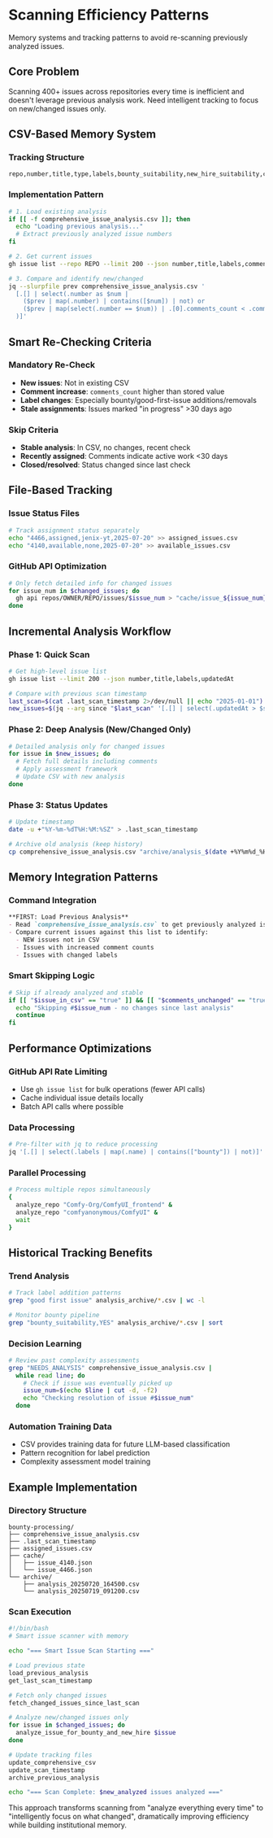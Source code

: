 # Scanning Efficiency Patterns

Memory systems and tracking patterns to avoid re-scanning previously analyzed issues.

## Core Problem

Scanning 400+ issues across repositories every time is inefficient and doesn't leverage previous analysis work. Need intelligent tracking to focus on new/changed issues only.

## CSV-Based Memory System

### Tracking Structure
```csv
repo,number,title,type,labels,bounty_suitability,new_hire_suitability,comments_count,created_date,url,notes,last_checked
```

### Implementation Pattern
```bash
# 1. Load existing analysis
if [[ -f comprehensive_issue_analysis.csv ]]; then
  echo "Loading previous analysis..."
  # Extract previously analyzed issue numbers
fi

# 2. Get current issues
gh issue list --repo REPO --limit 200 --json number,title,labels,comments,createdAt,url

# 3. Compare and identify new/changed
jq --slurpfile prev comprehensive_issue_analysis.csv '
  [.[] | select(.number as $num | 
    ($prev | map(.number) | contains([$num]) | not) or
    ($prev | map(select(.number == $num)) | .[0].comments_count < .comments)
  )]'
```

## Smart Re-Checking Criteria

### Mandatory Re-Check
- **New issues**: Not in existing CSV
- **Comment increase**: `comments_count` higher than stored value
- **Label changes**: Especially bounty/good-first-issue additions/removals
- **Stale assignments**: Issues marked "in progress" >30 days ago

### Skip Criteria  
- **Stable analysis**: In CSV, no changes, recent check
- **Recently assigned**: Comments indicate active work <30 days
- **Closed/resolved**: Status changed since last check

## File-Based Tracking

### Issue Status Files
```bash
# Track assignment status separately
echo "4466,assigned,jenix-yt,2025-07-20" >> assigned_issues.csv
echo "4140,available,none,2025-07-20" >> available_issues.csv
```

### GitHub API Optimization
```bash
# Only fetch detailed info for changed issues
for issue_num in $changed_issues; do
  gh api repos/OWNER/REPO/issues/$issue_num > "cache/issue_${issue_num}.json"
done
```

## Incremental Analysis Workflow

### Phase 1: Quick Scan
```bash
# Get high-level issue list
gh issue list --limit 200 --json number,title,labels,updatedAt

# Compare with previous scan timestamp
last_scan=$(cat .last_scan_timestamp 2>/dev/null || echo "2025-01-01")
new_issues=$(jq --arg since "$last_scan" '[.[] | select(.updatedAt > $since)]')
```

### Phase 2: Deep Analysis (New/Changed Only)
```bash
# Detailed analysis only for changed issues
for issue in $new_issues; do
  # Fetch full details including comments
  # Apply assessment framework
  # Update CSV with new analysis
done
```

### Phase 3: Status Updates
```bash
# Update timestamp
date -u +"%Y-%m-%dT%H:%M:%SZ" > .last_scan_timestamp

# Archive old analysis (keep history)
cp comprehensive_issue_analysis.csv "archive/analysis_$(date +%Y%m%d_%H%M%S).csv"
```

## Memory Integration Patterns

### Command Integration
```markdown
**FIRST: Load Previous Analysis**
- Read `comprehensive_issue_analysis.csv` to get previously analyzed issues
- Compare current issues against this list to identify:
  - NEW issues not in CSV
  - Issues with increased comment counts  
  - Issues with changed labels
```

### Smart Skipping Logic
```bash
# Skip if already analyzed and stable
if [[ "$issue_in_csv" == "true" ]] && [[ "$comments_unchanged" == "true" ]] && [[ "$labels_unchanged" == "true" ]]; then
  echo "Skipping #$issue_num - no changes since last analysis"
  continue
fi
```

## Performance Optimizations

### GitHub API Rate Limiting
- Use `gh issue list` for bulk operations (fewer API calls)
- Cache individual issue details locally
- Batch API calls where possible

### Data Processing
```bash
# Pre-filter with jq to reduce processing
jq '[.[] | select(.labels | map(.name) | contains(["bounty"]) | not)]' raw_issues.json > filtered_issues.json
```

### Parallel Processing
```bash
# Process multiple repos simultaneously  
{
  analyze_repo "Comfy-Org/ComfyUI_frontend" &
  analyze_repo "comfyanonymous/ComfyUI" &
  wait
}
```

## Historical Tracking Benefits

### Trend Analysis
```bash
# Track label addition patterns
grep "good first issue" analysis_archive/*.csv | wc -l

# Monitor bounty pipeline
grep "bounty_suitability,YES" analysis_archive/*.csv | sort
```

### Decision Learning
```bash
# Review past complexity assessments
grep "NEEDS_ANALYSIS" comprehensive_issue_analysis.csv | 
  while read line; do
    # Check if issue was eventually picked up
    issue_num=$(echo $line | cut -d, -f2)
    echo "Checking resolution of issue #$issue_num"
  done
```

### Automation Training Data
- CSV provides training data for future LLM-based classification
- Pattern recognition for label prediction
- Complexity assessment model training

## Example Implementation

### Directory Structure
```
bounty-processing/
├── comprehensive_issue_analysis.csv
├── .last_scan_timestamp  
├── assigned_issues.csv
├── cache/
│   ├── issue_4140.json
│   └── issue_4466.json
└── archive/
    ├── analysis_20250720_164500.csv
    └── analysis_20250719_091200.csv
```

### Scan Execution
```bash
#!/bin/bash
# Smart issue scanner with memory

echo "=== Smart Issue Scan Starting ==="

# Load previous state
load_previous_analysis
get_last_scan_timestamp

# Fetch only changed issues
fetch_changed_issues_since_last_scan

# Analyze new/changed issues only
for issue in $changed_issues; do
  analyze_issue_for_bounty_and_new_hire $issue
done

# Update tracking files
update_comprehensive_csv
update_scan_timestamp
archive_previous_analysis

echo "=== Scan Complete: $new_analyzed issues analyzed ==="
```

This approach transforms scanning from "analyze everything every time" to "intelligently focus on what changed", dramatically improving efficiency while building institutional memory.